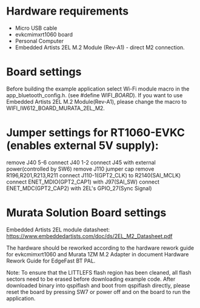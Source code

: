 Hardware requirements
=====================
- Micro USB cable
- evkcmimxrt1060 board
- Personal Computer
- Embedded Artists 2EL M.2 Module (Rev-A1) - direct M2 connection.

Board settings
==============
Before building the example application select Wi-Fi module macro in the app_bluetooth_config.h. (see #define WIFI_<SoC Name>_BOARD_<Module Name>).
If you want to use Embedded Artists 2EL M.2 Module(Rev-A1), please change the macro to WIFI_IW612_BOARD_MURATA_2EL_M2.

Jumper settings for RT1060-EVKC (enables external 5V supply):
========================================================
remove  J40 5-6
connect J40 1-2
connect J45 with external power(controlled by SW6)
remove J110 jumper cap
remove R196,R201,R213,R211
connect J110-1(GPT2_CLK) to R2140(SAI_MCLK)
connect ENET_MDIO(GPT2_CAP1) with J97(SAI_SW)
connect ENET_MDC(GPT2_CAP2) with 2EL's GPIO_27(Sync Signal)

Murata Solution Board settings
==============================
Embedded Artists 2EL module datasheet: https://www.embeddedartists.com/doc/ds/2EL_M2_Datasheet.pdf

The hardware should be reworked according to the hardware rework guide for evkcmimxrt1060 and Murata 1ZM M.2 Adapter in document Hardware Rework Guide for EdgeFast BT PAL.

Note:
To ensure that the LITTLEFS flash region has been cleaned,
all flash sectors need to be erased before downloading example code.
After downloaded binary into qspiflash and boot from qspiflash directly,
please reset the board by pressing SW7 or power off and on the board to run the application.
